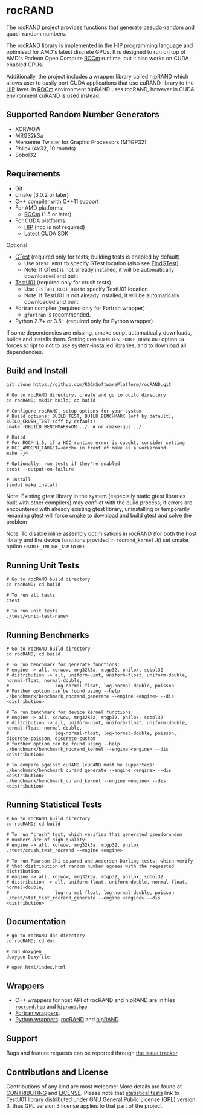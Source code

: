 # rocRAND

The rocRAND project provides functions that generate pseudo-random and quasi-random numbers.

The rocRAND library is implemented in the [HIP](https://github.com/ROCm-Developer-Tools/HIP)
programming language and optimised for AMD's latest discrete GPUs. It is designed to run on top
of AMD's Radeon Open Compute [ROCm](https://rocm.github.io/) runtime, but it also works on
CUDA enabled GPUs.

Additionally, the project includes a wrapper library called hipRAND which allows user to easily port
CUDA applications that use cuRAND library to the [HIP](https://github.com/ROCm-Developer-Tools/HIP)
layer. In [ROCm](https://rocm.github.io/) environment hipRAND uses rocRAND, however in CUDA
environment cuRAND is used instead.

## Supported Random Number Generators

* XORWOW
* MRG32k3a
* Mersenne Twister for Graphic Processors (MTGP32)
* Philox (4x32, 10 rounds)
* Sobol32

## Requirements

* Git
* cmake (3.0.2 or later)
* C++ compiler with C++11 support
* For AMD platforms:
  * [ROCm](https://rocm.github.io/install.html) (1.5 or later)
* For CUDA platforms:
  * [HIP](https://github.com/ROCm-Developer-Tools/HIP) (hcc is not required)
  * Latest CUDA SDK

Optional:

* [GTest](https://github.com/google/googletest) (required only for tests; building tests is enabled by default)
  * Use `GTEST_ROOT` to specify GTest location (also see [FindGTest](https://cmake.org/cmake/help/latest/module/FindGTest.html))
  * Note: If GTest is not already installed, it will be automatically downloaded and built
* [TestU01](http://simul.iro.umontreal.ca/testu01/tu01.html) (required only for crush tests)
  * Use `TESTU01_ROOT_DIR` to specify TestU01 location
  * Note: If TestU01 is not already installed, it will be automatically downloaded and built
* Fortran compiler (required only for Fortran wrapper)
  * `gfortran` is recommended.
* Python 2.7+ or 3.5+ (required only for Python wrapper)

If some dependencies are missing, cmake script automatically downloads, builds and
installs them. Setting `DEPENDENCIES_FORCE_DOWNLOAD` option `ON` forces script to
not to use system-installed libraries, and to download all dependencies.

## Build and Install

```
git clone https://github.com/ROCmSoftwarePlatform/rocRAND.git

# Go to rocRAND directory, create and go to build directory
cd rocRAND; mkdir build; cd build

# Configure rocRAND, setup options for your system
# Build options: BUILD_TEST, BUILD_BENCHMARK (off by default), BUILD_CRUSH_TEST (off by default)
cmake -DBUILD_BENCHMARK=ON ../. # or cmake-gui ../.

# Build
# For ROCM-1.6, if a HCC runtime error is caught, consider setting
# HCC_AMDGPU_TARGET=<arch> in front of make as a workaround
make -j4

# Optionally, run tests if they're enabled
ctest --output-on-failure

# Install
[sudo] make install
```

Note: Existing gtest library in the system (especially static gtest libraries built with other compilers) 
may conflict with the build process; if errors are encountered with already existing gtest library,
uninstalling or temporarily renaming gtest will force cmake to download and build gtest and solve the problem

Note: To disable inline assembly optimisations in rocRAND (for both the host library and
the device functions provided in `rocrand_kernel.h`) set cmake option `ENABLE_INLINE_ASM`
to `OFF`.

## Running Unit Tests

```
# Go to rocRAND build directory
cd rocRAND; cd build

# To run all tests
ctest

# To run unit tests
./test/<unit-test-name>
```

## Running Benchmarks

```
# Go to rocRAND build directory
cd rocRAND; cd build

# To run benchmark for generate functions:
# engine -> all, xorwow, mrg32k3a, mtgp32, philox, sobol32
# distribution -> all, uniform-uint, uniform-float, uniform-double, normal-float, normal-double,
#                 log-normal-float, log-normal-double, poisson
# Further option can be found using --help
./benchmark/benchmark_rocrand_generate --engine <engine> --dis <distribution>

# To run benchmark for device kernel functions:
# engine -> all, xorwow, mrg32k3a, mtgp32, philox, sobol32
# distribution -> all, uniform-uint, uniform-float, uniform-double, normal-float, normal-double,
#                 log-normal-float, log-normal-double, poisson, discrete-poisson, discrete-custom
# further option can be found using --help
./benchmark/benchmark_rocrand_kernel --engine <engine> --dis <distribution>

# To compare against cuRAND (cuRAND must be supported):
./benchmark/benchmark_curand_generate --engine <engine> --dis <distribution>
./benchmark/benchmark_curand_kernel --engine <engine> --dis <distribution>
```

## Running Statistical Tests

```
# Go to rocRAND build directory
cd rocRAND; cd build

# To run "crush" test, which verifies that generated pseudorandom
# numbers are of high quality:
# engine -> all, xorwow, mrg32k3a, mtgp32, philox
./test/crush_test_rocrand --engine <engine>

# To run Pearson Chi-squared and Anderson-Darling tests, which verify
# that distribution of random number agrees with the requested distribution:
# engine -> all, xorwow, mrg32k3a, mtgp32, philox, sobol32
# distribution -> all, uniform-float, uniform-double, normal-float, normal-double,
#                 log-normal-float, log-normal-double, poisson
./test/stat_test_rocrand_generate --engine <engine> --dis <distribution>
```

## Documentation

```
# go to rocRAND doc directory
cd rocRAND; cd doc

# run doxygen
doxygen Doxyfile

# open html/index.html

```

## Wrappers

* C++ wrappers for host API of rocRAND and hipRAND are in files [`rocrand.hpp`](./library/include/rocrand.hpp)
and [`hiprand.hpp`](./library/include/hiprand.hpp).
* [Fortran wrappers](./library/src/fortran/).
* [Python wrappers](./python/): [rocRAND](./python/rocrand) and [hipRAND](./python/hiprand).

## Support

Bugs and feature requests can be reported through [the issue tracker](https://github.com/ROCmSoftwarePlatform/rocRAND/issues).

## Contributions and License

Contributions of any kind are most welcome! More details are found at [CONTRIBUTING](./CONTRIBUTING.md)
and [LICENSE](./LICENSE.txt). Please note that [statistical tests](./test/crush) link to TestU01 library
distributed under GNU General Public License (GPL) version 3, thus GPL version 3 license applies to
that part of the project.
